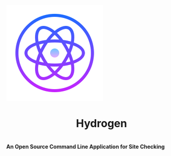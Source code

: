  ![Screenshot](hydrogen2.png)


<p align="center">
  <h1 align="center"> Hydrogen</h1><br>
  <b align="center">An Open Source Command Line Application for Site Checking</b>
</p>
